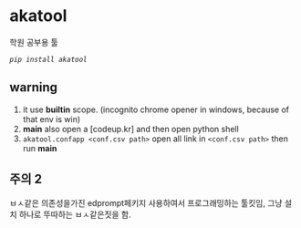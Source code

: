# akatool
학원 공부용 툴

*`pip install akatool`*

## warning

1. it use __builtin__ scope. (incognito chrome opener in windows, because of that env is win)
2. __main__ also open a [codeup.kr] and then open python shell
3. `akatool.confapp <conf.csv path>` open all link in `<conf.csv path>` then run __main__

## 주의 2

ㅂㅅ같은 의존성을가진 edprompt페키지 사용하여서 프로그래밍하는 툴킷임, 그냥 설치 하나로 뚜따하는 ㅂㅅ같은짓을 함.
